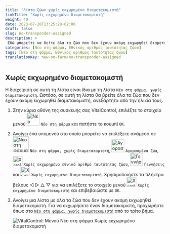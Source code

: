 ```yaml
---
title: "Λίστα ζώων χωρίς εκχωρημένο διαμετακομιστή"
linkTitle: "Χωρίς εκχωρημένο διαμετακομιστή"
weight: 40
date: 2023-07-28T13:25:28+02:00
draft: false
slug: no-transponder-assigned
description: >
 Εδώ μπορείτε να δείτε όλα τα ζώα που δεν έχουν ακόμη εκχωρηθεί διαμετακομιστή και να εκχωρήσετε έναν διαμετακομιστή σε αυτά.
categories: [Νέο στη φάρμα, Εθνικός αριθμός ταυτότητας ζώου]
tags: [Νέο στη φάρμα, Εθνικός αριθμός ταυτότητας ζώου]
translationKey: new-on-farm/no-transponder-assigned
---
```

## Χωρίς εκχωρημένο διαμετακομιστή

Η διαχείριση σε αυτή τη λίστα είναι ίδια με τη λίστα `Νέο στη φάρμα, χωρίς διαμετακομιστή`. Ωστόσο, σε αυτή τη λίστα θα βρείτε όλα τα ζώα που δεν έχουν ακόμη εκχωρηθεί διαμετακομιστή, ανεξάρτητα από την ηλικία τους.

1. Στην κύρια οθόνη της συσκευής σας VitalControl, επιλέξτε το στοιχείο μενού <img src="/icons/main/new-on-farm.svg" width="40" align="bottom" alt="Νέο στη φάρμα" /> `Νέο στη φάρμα` και πατήστε το κουμπί `OK`.

2. Ανοίγει ένα υπομενού στο οποίο μπορείτε να επιλέξετε ανάμεσα σε <img src="/icons/registration/new-on-farm-no-transponder.svg" width="50" align="bottom" alt="Νέο στη φάρμα, χωρίς διαμετακομιστή" /> `Νέο στη φάρμα, χωρίς διαμετακομιστή`, <img src="/icons/main/new-on-farm.svg" width="40" align="bottom" alt="Αγορασμένα ζώα" /> `Αγορασμένα ζώα`, <img src="/icons/registration/no-eartag-number.svg" width="30" align="bottom" alt="Χωρίς εθνικό αριθμό ταυτότητας ζώου" /> `Χωρίς εκχωρημένο εθνικό αριθμό ταυτότητας ζώου`, <img src="/icons/main/births.svg" width="40" align="bottom" alt="Γεννήσεις" /> `Γεννήσεις` και <img src="/icons/registration/no-transponder.svg" width="30" align="bottom" alt="Χωρίς εκχωρημένο διαμετακομιστή" /> `Χωρίς εκχωρημένο διαμετακομιστή`. Χρησιμοποιήστε τα πλήκτρα βέλους ◁ ▷ △ ▽ για να επιλέξετε το στοιχείο μενού <img src="/icons/registration/no-transponder.svg" width="30" align="bottom" alt="Χωρίς εκχωρημένο διαμετακομιστή" /> `Χωρίς εκχωρημένο διαμετακομιστή` και επιβεβαιώστε με `OK`.

3. Ανοίγει μια λίστα με όλα τα ζώα που δεν έχουν ακόμη εκχωρηθεί διαμετακομιστή. Για να εκχωρήσετε έναν διαμετακομιστή, προχωρήστε όπως στο [`Νέο στη φάρμα, χωρίς διαμετακομιστή`](../new-no-transponder/#new-on-farm-no-transponder) από το τρίτο βήμα.

    ![VitalControl: Μενού Νέο στη φάρμα Χωρίς εκχωρημένο διαμετακομιστή](../images/notransponder2.png "Χωρίς εκχωρημένο διαμετακομιστή")
